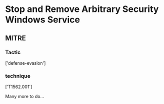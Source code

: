 # Stop and Remove Arbitrary Security Windows Service

## MITRE

### Tactic
['defense-evasion']

### technique
['T1562.001']

Many more to do...
